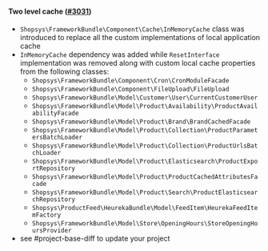 #### Two level cache ([#3031](https://github.com/shopsys/shopsys/pull/3031))

-   `Shopsys\FrameworkBundle\Component\Cache\InMemoryCache` class was introduced to replace all the custom implementations of local application cache
-   `InMemoryCache` dependency was added while `ResetInterface` implementation was removed along with custom local cache properties from the following classes:
    -   `Shopsys\FrameworkBundle\Component\Cron\CronModuleFacade`
    -   `Shopsys\FrameworkBundle\Component\FileUpload\FileUpload`
    -   `Shopsys\FrameworkBundle\Model\Customer\User\CurrentCustomerUser`
    -   `Shopsys\FrameworkBundle\Model\Product\Availability\ProductAvailabilityFacade`
    -   `Shopsys\FrameworkBundle\Model\Product\Brand\BrandCachedFacade`
    -   `Shopsys\FrameworkBundle\Model\Product\Collection\ProductParametersBatchLoader`
    -   `Shopsys\FrameworkBundle\Model\Product\Collection\ProductUrlsBatchLoader`
    -   `Shopsys\FrameworkBundle\Model\Product\Elasticsearch\ProductExportRepository`
    -   `Shopsys\FrameworkBundle\Model\Product\ProductCachedAttributesFacade`
    -   `Shopsys\FrameworkBundle\Model\Product\Search\ProductElasticsearchRepository`
    -   `Shopsys\ProductFeed\HeurekaBundle\Model\FeedItem\HeurekaFeedItemFactory`
    -   `Shopsys\FrameworkBundle\Model\Store\OpeningHours\StoreOpeningHoursProvider`
-   see #project-base-diff to update your project
